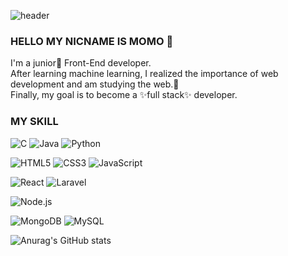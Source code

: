 ![header](https://capsule-render.vercel.app/api?type=wave&color=auto&height=300&section=header&text=Momo%20render&fontSize=90)


### HELLO MY NICNAME IS MOMO 👋
I'm a junior🌱 Front-End developer.<br />
After learning machine learning, I realized the importance of web development and am studying the web.🤔<br />
Finally, my goal is to become a ✨full stack✨ developer.<br />




<!--
**hyejin281129/hyejin281129** is a ✨ _special_ ✨ repository because its `README.md` (this file) appears on your GitHub profile.

Here are some ideas to get you started:

- 🔭 I’m currently working on ...
- 🌱 I’m currently learning ...
- 👯 I’m looking to collaborate on ...
- 🤔 I’m looking for help with ...
- 💬 Ask me about ...
- 📫 How to reach me: ...
- 😄 Pronouns: ...
- ⚡ Fun fact: ...
-->


### MY SKILL
<img alt="C" src ="https://img.shields.io/badge/C-212121.svg?&style=flat-square&logo=C&logoColor=white"/> <img alt="Java" src ="https://img.shields.io/badge/Java-007396.svg?&style=flat-square&logo=Java&logoColor=white"/> <img alt="Python" src ="https://img.shields.io/badge/Python-3776AB.svg?&style=flat-square&logo=Python&logoColor=white"/>

<img alt="HTML5" src ="https://img.shields.io/badge/HTML5-E34F26.svg?&style=flat-square&logo=HTML5&logoColor=white"/> <img alt="CSS3" src ="https://img.shields.io/badge/CSS3-1572B6.svg?&style=flat-square&logo=CSS3&logoColor=white"/> <img alt="JavaScript" src ="https://img.shields.io/badge/JavaScript-F7DF1E.svg?&style=flat-square&logo=JavaScript&logoColor=white"/>

<img alt="React" src ="https://img.shields.io/badge/React-61DAFB.svg?&style=flat-square&logo=React&logoColor=white"/> <img alt="Laravel" src ="https://img.shields.io/badge/Laravel-FF2D20.svg?&style=flat-square&logo=Laravel&logoColor=white"/>

<img alt="Node.js" src ="https://img.shields.io/badge/Node.js-339933.svg?&style=flat-square&logo=Node.js&logoColor=white"/>

<img alt="MongoDB" src ="https://img.shields.io/badge/MongoDB-47A248.svg?&style=flat-square&logo=MongoDB&logoColor=white"/> <img alt="MySQL" src ="https://img.shields.io/badge/MySQL-4479A1.svg?&style=flat-square&logo=MySQL&logoColor=white"/>






![Anurag's GitHub stats](https://github-readme-stats.vercel.app/api?username=hyejin281129&count_private=true&show_icons=true&theme=material-palenight)

